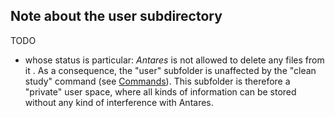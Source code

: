 ## Note about the user subdirectory
TODO
- whose status is particular: *Antares* is not allowed
  to delete any files from it . As a consequence,
  the "user" subfolder is unaffected by the "clean study" command (see [Commands](03-commands.md)).
  This subfolder is therefore a
  "private" user space, where all kinds of information can be stored without any kind of interference with Antares.